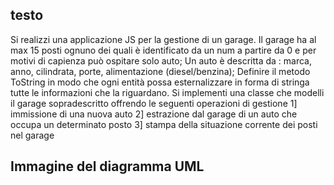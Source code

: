 ## testo 
Si realizzi una applicazione JS per la gestione di un garage.
Il garage ha al max 15 posti ognuno dei quali è identificato da un num a partire da 0 e per motivi di capienza può ospitare solo auto; 
Un auto è descritta da :
marca, anno, cilindrata, porte, alimentazione (diesel/benzina);
Definire il metodo ToString in modo che ogni entità possa esternalizzare in forma di stringa tutte le informazioni che la riguardano.
Si implementi una classe che modelli il garage sopradescritto offrendo le seguenti operazioni di gestione
1] immissione di una nuova auto
2] estrazione dal garage di un auto che occupa un determinato posto
3] stampa della situazione corrente dei posti nel garage

## Immagine del diagramma UML

<!-- ![Prova](http://www.plantuml.com/plantuml/proxy?cache=no&src=https://raw.githubusercontent.com/isissmorciano/2223_4M/main/Esercizi%20UML/Esercizio%20005/005_garageUML.iuml) -->
